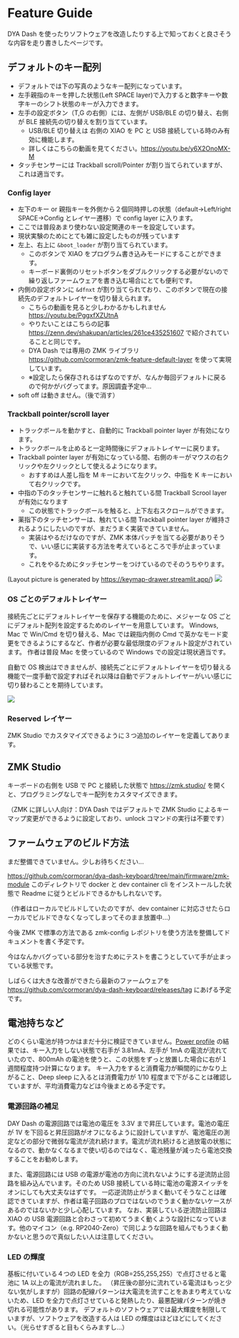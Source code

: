 # Feature Guide

DYA Dash を使ったりソフトウェアを改造したりする上で知っておくと良さそうな内容を走り書きしたページです。

## デフォルトのキー配列

- デフォルトでは下の写真のようなキー配列になっています。
- 左手親指のキーを押した状態(Left SPACE layer)で入力すると数字キーや数字キーのシフト状態のキーが入力できます。
- 左手の設定ボタン（T,G の右側）には、左側が USB/BLE の切り替え、右側が BLE 接続先の切り替えを割り当てています。
  - USB/BLE 切り替えは 右側の XIAO を PC と USB 接続している時のみ有効に機能します。
  - 詳しくはこちらの動画を見てください。https://youtu.be/y6X2OnoMX-M
- タッチセンサーには Trackball scroll/Pointer が割り当てられていますが、これは適当です。

### Config layer

- 左下のキー or 親指キーを外側から２個同時押しの状態（default->Left/right SPACE->Config とレイヤー遷移）で config layer に入ります。
- ここでは普段あまり使わない設定関連のキーを設定しています。
- 現状実験のためにとても雑に設定したものが残っています
- 左上、右上に `&boot_loader` が割り当てられています。
  - このボタンで XIAO をプログラム書き込みモードにすることができます。
  - キーボード裏側のリセットボタンをダブルクリックする必要がないので繰り返しファームウェアを書き込む場合にとても便利です。
- 内側の設定ボタンに `&dfnxt` が割り当てられており、このボタンで現在の接続先のデフォルトレイヤーを切り替えられます。
  - こちらの動画を見ると少しわかるかもしれません https://youtu.be/PggxfXZUtnA
  - やりたいことはこちらの記事 https://zenn.dev/shakupan/articles/261ce435251607 で紹介されていることと同じです。
  - DYA Dash では専用の ZMK ライブラリ https://github.com/cormoran/zmk-feature-default-layer を使って実現しています。
  - ※設定したら保存されるはずなのですが、なんか毎回デフォルトに戻るので何かがバグってます。原因調査予定中...
- soft off は動きません。（後で消す）

### Trackball pointer/scroll layer

- トラックボールを動かすと、自動的に Trackball pointer layer が有効になります。
- トラックボールを止めると一定時間後にデフォルトレイヤーに戻ります。
- Trackball pointer layer が有効になっている間、右側のキーがマウスの右クリックや左クリックとして使えるようになります。
  - おすすめは人差し指を M キーにおいて左クリック、中指を K キーにおいて右クリックです。
- 中指の下のタッチセンサーに触れると触れている間 Trackball Scrool layer が有効になります
  - この状態でトラックボールを触ると、上下左右スクロールができます。
- 薬指下のタッチセンサーは、触れている間 Trackball pointer layer が維持されるようにしたいのですが、まだうまく実装できていません。
  - 実装はやるだけなのですが、ZMK 本体パッチを当てる必要がありそうで、いい感じに実装する方法を考えているところで手が止まっています。
  - これをやるためにタッチセンサーをつけているのでそのうちやります。

(Layout picture is generated by https://keymap-drawer.streamlit.app/)
![](./img/dya_dash_default_keymap.svg)

### OS ごとのデフォルトレイヤー

接続先ごとにデフォルトレイヤーを保存する機能のために、メジャーな OS ごとにデフォルト配列を設定するためのレイヤーを用意しています。
Windows, Mac で Win/Cmd を切り替える、Mac では親指内側の Cmd で英かなモード変更をできるようにするなど、作者が必要な最低限度のデフォルト設定がされています。
作者は普段 Mac を使っているので Windows での設定は現状適当です。

自動で OS 検出はできませんが、接続先ごとにデフォルトレイヤーを切り替える機能で一度手動で設定すればそれ以降は自動でデフォルトレイヤーがいい感じに切り替わることを期待しています。

![](./img/dya_dash_os_default_keymap.svg)

### Reserved レイヤー

ZMK Studio でカスタマイズできるように３つ追加のレイヤーを定義してあります。

## ZMK Studio

キーボードの右側を USB で PC と接続した状態で https://zmk.studio/ を開くと、プログラミングなしでキー配列をカスタマイズできます。

（ZMK に詳しい人向け：DYA Dash ではデフォルトで ZMK Studio によるキーマップ変更ができるように設定しており、unlock コマンドの実行は不要です）

## ファームウェアのビルド方法

まだ整備できていません。少しお待ちください...

https://github.com/cormoran/dya-dash-keyboard/tree/main/firmware/zmk-module このディレクトリで docker と dev container cli をインストールした状態で Readme に従うとビルドできるかもしれないです。

（作者はローカルでビルドしていたのですが、dev container に対応させたらローカルでビルドできなくなってしまってそのまま放置中...）

今後 ZMK で標準の方法である zmk-config レポジトリを使う方法を整備してドキュメントを書く予定です。

今はなんかバグっている部分を治すためにテストを書こうとしていて手が止まっている状態です。

しばらくは大きな改善ができたら最新のファームウェアを https://github.com/cormoran/dya-dash-keyboard/releases/tag にあげる予定です。

## 電池持ちなど

どのくらい電池が持つかはまだ十分に検証できていません。[Power profile](../../../../powerprofile/PowerProfile.md) の結果では、キー入力をしない状態で右手が 3.81mA、左手が 1mA の電流が流れていたので、800mAh の電池を使うと、この状態をずっと放置した場合に右が１週間程度持つ計算になります。
キー入力をすると消費電力が瞬間的にかなり上がること、Deep sleep に入るとは消費電力が 1/10 程度まで下がることは確認していますが、平均消費電力などは今後まとめる予定です。

### 電源回路の補足

DAY Dash の電源回路では電池の電圧を 3.3V まで昇圧しています。電池の電圧が 1V を下回ると昇圧回路がオフになるように設計していますが、電池電圧の測定などの部分で微弱な電流が流れ続けます。電流が流れ続けると過放電の状態になるので、動かなくなるまで使い切るのではなく、電池残量が減ったら電池交換することをお勧めします。

また、電源回路には USB の電源が電池の方向に流れないようにする逆流防止回路を組み込んでいます。そのため USB 接続している時に電池の電源スイッチをオンにしても大丈夫なはずです。
一応逆流防止がうまく動いてそうなことは確認できていますが、作者は電子回路のプロではないのでうまく動かないケースがあるのではないかと少し心配しています。
なお、実装している逆流防止回路は XIAO の USB 電源回路と合わさって初めてうまく動くような設計になっています。他のマイコン（e.g. RP2040-Zero）で同じような回路を組んでもうまく動かないと思うので真似したい人は注意してください。

### LED の輝度

基板に付いている４つの LED を全力（RGB=255,255,255）で点灯させると電池に 1A 以上の電流が流れました。
（昇圧後の部分に流れている電流はもっと少ない気がしますが）回路の配線パターンは大電流を流すことをあまり考えていないため、LED を全力で点灯させていると発熱したり、最悪配線パターンが焼き切れる可能性があります。
デフォルトのソフトウェアでは最大輝度を制限していますが、ソフトウェアを改造する人は LED の輝度はほどほどにしてください。（光らせすぎると目もくらみますし...）
